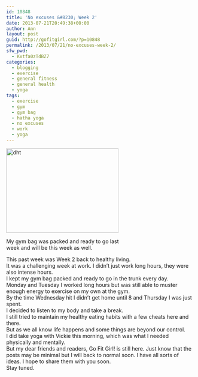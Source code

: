 ```yaml
---
id: 10848
title: 'No excuses &#8230; Week 2'
date: 2013-07-21T20:49:38+00:00
author: Ann
layout: post
guid: http://gofitgirl.com/?p=10848
permalink: /2013/07/21/no-excuses-week-2/
sfw_pwd:
  - Kxtfa0zTdBZ7
categories:
  - blogging
  - exercise
  - general fitness
  - general health
  - yoga
tags:
  - exercise
  - gym
  - gym bag
  - hatha yoga
  - no excuses
  - work
  - yoga
---
```

<div id="attachment_10849" style="width: 310px" class="wp-caption alignleft">
  <a href="http://gofitgirl.com/?attachment_id=10849" rel="attachment wp-att-10849"><img class="size-medium wp-image-10849" alt="dht" src="http://gofitgirl.com/wp-content/uploads/2013/07/gym-bag-2-300x225.jpg" width="300" height="225" /></a>
  
  <p class="wp-caption-text">
    My gym bag was packed and ready to go last week and will be this week as well. 
  </p>
</div>

  
This past week was Week 2 back to healthy living.  
It was a challenging week at work. I didn&#8217;t just work long hours, they were also intense hours.  
I kept my gym bag packed and ready to go in the trunk every day.  
Monday and Tuesday I worked long hours but was still able to muster enough energy to exercise on my own at the gym.  
By the time Wednesday hit I didn&#8217;t get home until 8 and Thursday I was just spent.  
I decided to listen to my body and take a break.  
I still tried to maintain my healthy eating habits with a few cheats here and there.  
But as we all know life happens and some things are beyond our control.  
I did take yoga with Vickie this morning, which was what I needed physically and mentally.  
But my dear friends and readers, Go Fit Girl! is still here. Just know that the posts may be minimal but I will back to normal soon. I have all sorts of ideas. I hope to share them with you soon.  
Stay tuned.